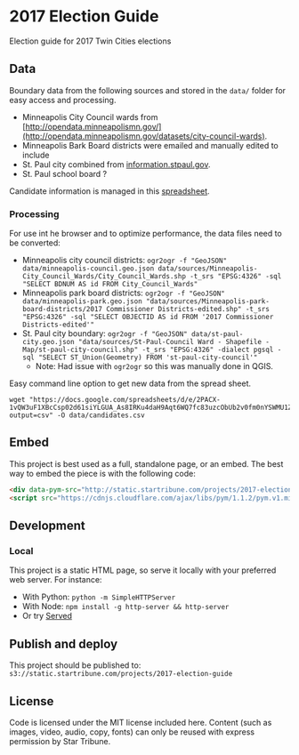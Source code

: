 # 2017 Election Guide

Election guide for 2017 Twin Cities elections

## Data

Boundary data from the following sources and stored in the `data/` folder for easy access and processing.

* Minneapolis City Council wards from [http://opendata.minneapolismn.gov/](http://opendata.minneapolismn.gov/datasets/city-council-wards).
* Minneapolis Bark Board districts were emailed and manually edited to include
* St. Paul city combined from [information.stpaul.gov](https://information.stpaul.gov/City-Administration/Council-Ward-Shapefile-Map/tseu-m286).
* St. Paul school board ?

Candidate information is managed in this [spreadsheet](https://docs.google.com/spreadsheets/d/1moYou5n4gAuVdrBLv3l2MFtW2n4Mqy9vRAGzjcdB4Dw/).

### Processing

For use int he browser and to optimize performance, the data files need to be converted:

* Minneapolis city council districts: `ogr2ogr -f "GeoJSON" data/minneapolis-council.geo.json data/sources/Minneapolis-City_Council_Wards/City_Council_Wards.shp -t_srs "EPSG:4326" -sql "SELECT BDNUM AS id FROM City_Council_Wards"`
* Minneapolis park board districts: `ogr2ogr -f "GeoJSON" data/minneapolis-park.geo.json "data/sources/Minneapolis-park-board-districts/2017 Commissioner Districts-edited.shp" -t_srs "EPSG:4326" -sql "SELECT OBJECTID AS id FROM '2017 Commissioner Districts-edited'"`
* St. Paul city boundary: `ogr2ogr -f "GeoJSON" data/st-paul-city.geo.json "data/sources/St-Paul-Council Ward - Shapefile - Map/st-paul-city-council.shp" -t_srs "EPSG:4326" -dialect pgsql -sql "SELECT ST_Union(Geometry) FROM 'st-paul-city-council'"`
    * Note: Had issue with `ogr2ogr` so this was manually done in QGIS.

Easy command line option to get new data from the spread sheet.

    wget "https://docs.google.com/spreadsheets/d/e/2PACX-1vQW3uF1XBcCsp02d61siYLGUA_As8IRKu4daH9Aqt6WQ7fc83uzcObUb2v0fm0nYSWMU1Zfab8aqLgL/pub?output=csv" -O data/candidates.csv

## Embed

This project is best used as a full, standalone page, or an embed.  The best way to embed the piece is with the following code:

```html
<div data-pym-src="http://static.startribune.com/projects/2017-election-guide">Loading...</div>
<script src="https://cdnjs.cloudflare.com/ajax/libs/pym/1.1.2/pym.v1.min.js" type="text/javascript"></script>
```

## Development

### Local

This project is a static HTML page, so serve it locally with your preferred web server.  For instance:

* With Python: `python -m SimpleHTTPServer`
* With Node: `npm install -g http-server && http-server`
* Or try [Served](http://enjalot.github.io/served/)

## Publish and deploy

This project should be published to: `s3://static.startribune.com/projects/2017-election-guide`

## License

Code is licensed under the MIT license included here.  Content (such as images, video, audio, copy, fonts) can only be reused with express permission by Star Tribune.
